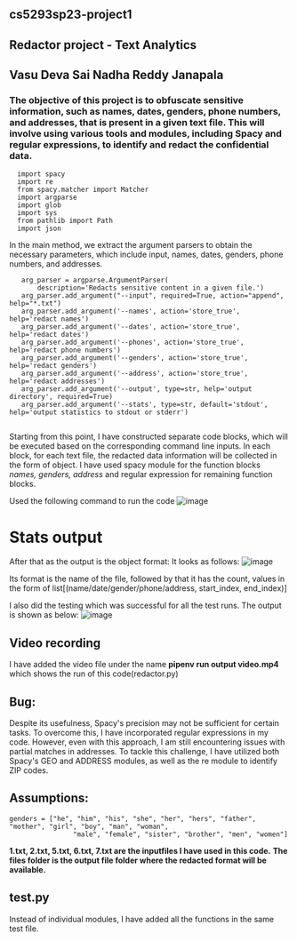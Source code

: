 ## cs5293sp23-project1
## Redactor project - Text Analytics
## Vasu Deva Sai Nadha Reddy Janapala

### The objective of this project is to obfuscate sensitive information, such as names, dates, genders, phone numbers, and addresses, that is present in a given text file. This will involve using various tools and modules, including Spacy and regular expressions, to identify and redact the confidential data.

```
  import spacy
  import re
  from spacy.matcher import Matcher
  import argparse
  import glob
  import sys
  from pathlib import Path
  import json
```

In the main method, we extract the argument parsers to obtain the necessary parameters, which include input, names, dates, genders, phone numbers, and addresses.
 ```
    arg_parser = argparse.ArgumentParser(
        description='Redacts sensitive content in a given file.')
    arg_parser.add_argument("--input", required=True, action="append", help="*.txt")
    arg_parser.add_argument('--names', action='store_true', help='redact names')
    arg_parser.add_argument('--dates', action='store_true', help='redact dates')
    arg_parser.add_argument('--phones', action='store_true', help='redact phone numbers')
    arg_parser.add_argument('--genders', action='store_true', help='redact genders')
    arg_parser.add_argument('--address', action='store_true', help='redact addresses')
    arg_parser.add_argument('--output', type=str, help='output directory', required=True)
    arg_parser.add_argument('--stats', type=str, default='stdout', help='output statistics to stdout or stderr')
    
   ```
   
Starting from this point, I have constructed separate code blocks, which will be executed based on the corresponding command line inputs.
In each block, for each text file, the redacted data information will be collected in the form of object.
I have used spacy module for the function blocks *names, genders, address* and regular expression for remaining function blocks.

Used the following command to run the code
![image](https://user-images.githubusercontent.com/102677891/229963600-9e045a49-103e-4ccd-9a92-8745c09941c0.png)

# Stats output
After that as the output is the object format: It looks as follows:
![image](https://user-images.githubusercontent.com/102677891/229963677-26730dac-b84e-45eb-b697-dd7ec697dc9c.png)

Its format is the name of the file, followed by that it has the count, values in the form of list[(name/date/gender/phone/address, start_index, end_index)]

I also did the testing which was successful for all the test runs. The output is shown as below:
![image](https://user-images.githubusercontent.com/102677891/229964100-f226f781-cc13-44c2-9cd7-0ac82dc0d9f8.png)

## Video recording
I have added the video file under the name **pipenv run output video.mp4** which shows the run of this code(redactor.py)

## Bug:
Despite its usefulness, Spacy's precision may not be sufficient for certain tasks. To overcome this, I have incorporated regular expressions in my code. However, even with this approach, I am still encountering issues with partial matches in addresses. To tackle this challenge, I have utilized both Spacy's GEO and ADDRESS modules, as well as the re module to identify ZIP codes.

## Assumptions:
```
genders = ["he", "him", "his", "she", "her", "hers", "father", "mother", "girl", "boy", "man", "woman",
                "male", "female", "sister", "brother", "men", "women"]
```

**1.txt, 2.txt, 5.txt, 6.txt, 7.txt are the inputfiles I have used in this code.**
**The files folder is the output file folder where the redacted format will be available.**

## test.py
Instead of individual modules, I have added all the functions in the same test file.
